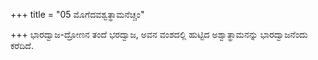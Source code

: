 +++
title = "05 ಮೊಗೆದವಶ್ವತ್ಥಾಮನೆಚ್ಚಂ"

+++
ಭಾರದ್ವಾಜ-ದ್ರೋಣನ ತಂದೆ ಭರದ್ವಾಜ, ಅವನ ವಂಶದಲ್ಲಿ ಹುಟ್ಟಿದ ಅಶ್ವಾತ್ಥಾಮನನ್ನು ಭಾರದ್ವಾಜನೆಂದು ಕರೆದಿದೆ.